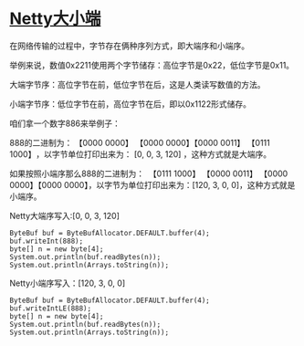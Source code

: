 # [Netty大小端](https://www.cnblogs.com/iathanasy/p/12617793.html)

在网络传输的过程中，字节存在俩种序列方式，即大端序和小端序。

举例来说，数值0x2211使用两个字节储存：高位字节是0x22，低位字节是0x11。

大端字节序：高位字节在前，低位字节在后，这是人类读写数值的方法。

小端字节序：低位字节在前，高位字节在后，即以0x1122形式储存。

咱们拿一个数字886来举例子：

888的二进制为： 【0000 0000】 【0000 0000】【0000 ‭0011】 【0111 1000】‬，以字节单位打印出来为： [0, 0, 3, 120] ，这种方式就是大端序。

如果按照小端序那么888的二进制为： ‭ 【0111 1000】‬ 【0000 0011】 【0000 0000】【0000 0000】，以字节为单位打印出来为：[120, 3, 0, 0]，这种方式就是小端序。

 

Netty大端序写入:[0, 0, 3, 120]

```
ByteBuf buf = ByteBufAllocator.DEFAULT.buffer(4);
buf.writeInt(888);
byte[] n = new byte[4];
System.out.println(buf.readBytes(n));
System.out.println(Arrays.toString(n));
```

Netty小端序写入：[120, 3, 0, 0]

```
ByteBuf buf = ByteBufAllocator.DEFAULT.buffer(4);
buf.writeIntLE(888);
byte[] n = new byte[4];
System.out.println(buf.readBytes(n));
System.out.println(Arrays.toString(n));
```

